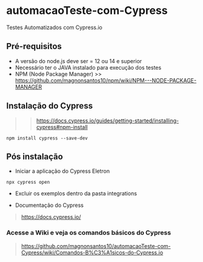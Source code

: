 # automacaoTeste-com-Cypress
Testes Automatizados com Cypress.io

## Pré-requisitos

* A versão do node.js deve ser = 12 ou 14 e superior
* Necessário ter o JAVA instalado para execução dos testes
* NPM (Node Package Manager) >> https://github.com/magnonsantos10/npm/wiki/NPM---NODE-PACKAGE-MANAGER

## Instalação do Cypress 

>> https://docs.cypress.io/guides/getting-started/installing-cypress#npm-install

```
npm install cypress --save-dev
```

## Pós instalação

* Iniciar a aplicação do Cypress Eletron

```
npx cypress open
```

* Excluir os exemplos dentro da pasta integrations

* Documentação do Cypress

> https://docs.cypress.io/


### Acesse a Wiki e veja os comandos básicos do Cypress

> https://github.com/magnonsantos10/automacaoTeste-com-Cypress/wiki/Comandos-B%C3%A1sicos-do-Cypress.io
